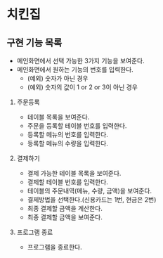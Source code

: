 # 치킨집

## 구현 기능 목록

- 메인화면에서 선택 가능한 3가지 기능을 보여준다.
- 메인화면에서 원하는 기능의 번호를 입력한다.
    - (예외) 숫자가 아닌 경우
    - (예외) 숫자의 값이 1 or 2 or 3이 아닌 경우

1. 주문등록
    - 테이블 목록을 보여준다.
    - 주문을 등록할 테이블 번호를 입력한다.
    - 등록할 메뉴의 번호를 입력한다.
    - 등록할 메뉴의 수량을 입력한다.
    
2. 결제하기
    - 결제 가능한 테이블 목록을 보여준다.
    - 결제할 테이블 번호를 입력한다.
    - 테이블의 주문내역(메뉴, 수량, 금액)을 보여준다.
    - 결제방법을 선택한다.(신용카드는 1번, 현금은 2번)
    - 최종 결제할 금액을 계산한다.
    - 최종 결제할 금액을 보여준다.
    
3. 프로그램 종료
    - 프로그램을 종료한다.
    